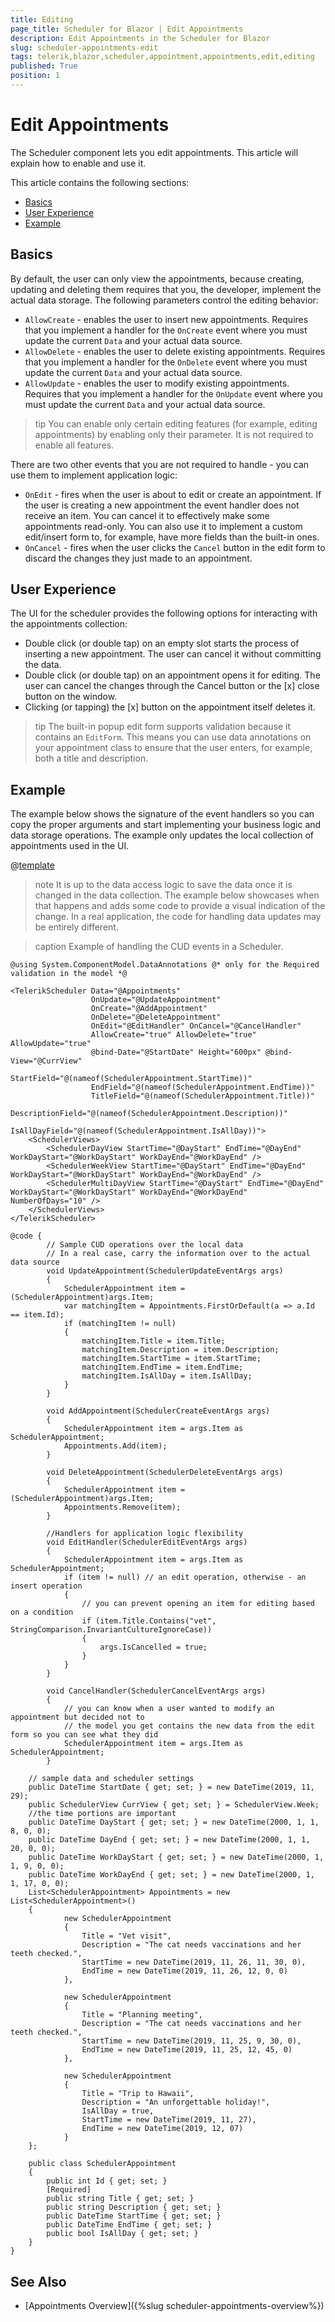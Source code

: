 ```yaml
---
title: Editing
page_title: Scheduler for Blazor | Edit Appointments
description: Edit Appointments in the Scheduler for Blazor
slug: scheduler-appointments-edit
tags: telerik,blazor,scheduler,appointment,appointments,edit,editing
published: True
position: 1
---
```


# Edit Appointments

The Scheduler component lets you edit appointments. This article will explain how to enable and use it.

This article contains the following sections:

* [Basics](#basics)
* [User Experience](#user-experience)
* [Example](#example)


## Basics

By default, the user can only view the appointments, because creating, updating and deleting them requires that you, the developer, implement the actual data storage. The following parameters control the editing behavior:

* `AllowCreate` - enables the user to insert new appointments. Requires that you implement a handler for the `OnCreate` event where you must update the current `Data` and your actual data source.
* `AllowDelete` - enables the user to delete existing appointments. Requires that you implement a handler for the `OnDelete` event where you must update the current `Data` and your actual data source.
* `AllowUpdate` - enables the user to modify existing appointments. Requires that you implement a handler for the `OnUpdate` event where you must update the current `Data` and your actual data source.

>tip You can enable only certain editing features (for example, editing appointments) by enabling only their parameter. It is not required to enable all features.

There are two other events that you are not required to handle - you can use them to implement application logic:

* `OnEdit` - fires when the user is about to edit or create an appointment. If the user is creating a new appointment the event handler does not receive an item. You can cancel it to effectively make some appointments read-only. You can also use it to implement a custom edit/insert form to, for example, have more fields than the built-in ones.
* `OnCancel` - fires when the user clicks the `Cancel` button in the edit form to discard the changes they just made to an appointment.


## User Experience

The UI for the scheduler provides the following options for interacting with the appointments collection:

* Double click (or double tap) on an empty slot starts the process of inserting a new appointment. The user can cancel it without committing the data.
* Double click (or double tap) on an appointment opens it for editing. The user can cancel the changes through the Cancel button or the [x] close button on the window.
* Clicking (or tapping) the [x] button on the appointment itself deletes it.

>tip The built-in popup edit form supports validation because it contains an `EditForm`. This means you can use data annotations on your appointment class to ensure that the user enters, for example, both a title and description.

## Example

The example below shows the signature of the event handlers so you can copy the proper arguments and start implementing your business logic and data storage operations. The example only updates the local collection of appointments used in the UI.

@[template](/_contentTemplates/common/general-info.md#event-callback-can-be-async)

>note It is up to the data access logic to save the data once it is changed in the data collection. The example below showcases when that happens and adds some code to provide a visual indication of the change. In a real application, the code for handling data updates may be entirely different.

>caption Example of handling the CUD events in a Scheduler.

````CSHTML
@using System.ComponentModel.DataAnnotations @* only for the Required validation in the model *@

<TelerikScheduler Data="@Appointments"
                  OnUpdate="@UpdateAppointment"
                  OnCreate="@AddAppointment"
                  OnDelete="@DeleteAppointment"
                  OnEdit="@EditHandler" OnCancel="@CancelHandler"
                  AllowCreate="true" AllowDelete="true" AllowUpdate="true"
                  @bind-Date="@StartDate" Height="600px" @bind-View="@CurrView"
                  StartField="@(nameof(SchedulerAppointment.StartTime))"
                  EndField="@(nameof(SchedulerAppointment.EndTime))"
                  TitleField="@(nameof(SchedulerAppointment.Title))"
                  DescriptionField="@(nameof(SchedulerAppointment.Description))"
                  IsAllDayField="@(nameof(SchedulerAppointment.IsAllDay))">
    <SchedulerViews>
        <SchedulerDayView StartTime="@DayStart" EndTime="@DayEnd" WorkDayStart="@WorkDayStart" WorkDayEnd="@WorkDayEnd" />
        <SchedulerWeekView StartTime="@DayStart" EndTime="@DayEnd" WorkDayStart="@WorkDayStart" WorkDayEnd="@WorkDayEnd" />
        <SchedulerMultiDayView StartTime="@DayStart" EndTime="@DayEnd" WorkDayStart="@WorkDayStart" WorkDayEnd="@WorkDayEnd" NumberOfDays="10" />
    </SchedulerViews>
</TelerikScheduler>

@code {
        // Sample CUD operations over the local data
        // In a real case, carry the information over to the actual data source
        void UpdateAppointment(SchedulerUpdateEventArgs args)
        {
            SchedulerAppointment item = (SchedulerAppointment)args.Item;
            var matchingItem = Appointments.FirstOrDefault(a => a.Id == item.Id);
            if (matchingItem != null)
            {
                matchingItem.Title = item.Title;
                matchingItem.Description = item.Description;
                matchingItem.StartTime = item.StartTime;
                matchingItem.EndTime = item.EndTime;
                matchingItem.IsAllDay = item.IsAllDay;
            }
        }

        void AddAppointment(SchedulerCreateEventArgs args)
        {
            SchedulerAppointment item = args.Item as SchedulerAppointment;
            Appointments.Add(item);
        }

        void DeleteAppointment(SchedulerDeleteEventArgs args)
        {
            SchedulerAppointment item = (SchedulerAppointment)args.Item;
            Appointments.Remove(item);
        }

        //Handlers for application logic flexibility
        void EditHandler(SchedulerEditEventArgs args)
        {
            SchedulerAppointment item = args.Item as SchedulerAppointment;
            if (item != null) // an edit operation, otherwise - an insert operation
            {
                // you can prevent opening an item for editing based on a condition
                if (item.Title.Contains("vet", StringComparison.InvariantCultureIgnoreCase))
                {
                    args.IsCancelled = true;
                }
            }
        }

        void CancelHandler(SchedulerCancelEventArgs args)
        {
            // you can know when a user wanted to modify an appointment but decided not to
            // the model you get contains the new data from the edit form so you can see what they did
            SchedulerAppointment item = args.Item as SchedulerAppointment;
        }

    // sample data and scheduler settings
    public DateTime StartDate { get; set; } = new DateTime(2019, 11, 29);
    public SchedulerView CurrView { get; set; } = SchedulerView.Week;
    //the time portions are important
    public DateTime DayStart { get; set; } = new DateTime(2000, 1, 1, 8, 0, 0);
    public DateTime DayEnd { get; set; } = new DateTime(2000, 1, 1, 20, 0, 0);
    public DateTime WorkDayStart { get; set; } = new DateTime(2000, 1, 1, 9, 0, 0);
    public DateTime WorkDayEnd { get; set; } = new DateTime(2000, 1, 1, 17, 0, 0);
    List<SchedulerAppointment> Appointments = new List<SchedulerAppointment>()
    {
            new SchedulerAppointment
            {
                Title = "Vet visit",
                Description = "The cat needs vaccinations and her teeth checked.",
                StartTime = new DateTime(2019, 11, 26, 11, 30, 0),
                EndTime = new DateTime(2019, 11, 26, 12, 0, 0)
            },

            new SchedulerAppointment
            {
                Title = "Planning meeting",
                Description = "The cat needs vaccinations and her teeth checked.",
                StartTime = new DateTime(2019, 11, 25, 9, 30, 0),
                EndTime = new DateTime(2019, 11, 25, 12, 45, 0)
            },

            new SchedulerAppointment
            {
                Title = "Trip to Hawaii",
                Description = "An unforgettable holiday!",
                IsAllDay = true,
                StartTime = new DateTime(2019, 11, 27),
                EndTime = new DateTime(2019, 12, 07)
            }
    };

    public class SchedulerAppointment
    {
        public int Id { get; set; }
        [Required]
        public string Title { get; set; }
        public string Description { get; set; }
        public DateTime StartTime { get; set; }
        public DateTime EndTime { get; set; }
        public bool IsAllDay { get; set; }
    }
}
````


## See Also

  * [Appointments Overview]({%slug scheduler-appointments-overview%})
  
  
